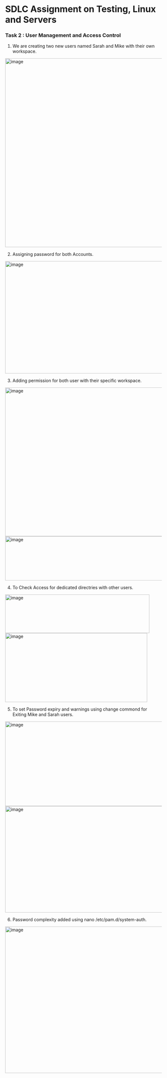 # SDLC Assignment on Testing, Linux and Servers

### Task 2 : User Management and Access Control

1. We are creating two new users named Sarah and Mike with their own workspace.
<img width="1020" height="607" alt="image" src="https://github.com/user-attachments/assets/dc01e12b-28c5-4699-8422-950efd1c9a29" />

2. Assigning password for both Accounts.
<img width="737" height="361" alt="image" src="https://github.com/user-attachments/assets/63d40dbb-dbb0-43b6-977d-493705e55bf2" />

3. Adding permission for both user with their specific workspace.
<img width="542" height="478" alt="image" src="https://github.com/user-attachments/assets/d9f6417a-b5d2-46d4-a372-e9b38a2d2c55" />
<img width="505" height="142" alt="image" src="https://github.com/user-attachments/assets/45f7b300-cc3d-4f62-bc78-4750dee38404" />

4. To Check Access for dedicated directries with other users.
<img width="464" height="124" alt="image" src="https://github.com/user-attachments/assets/731f0fef-9832-41cd-8d97-68b21098a4f6" />
<img width="457" height="222" alt="image" src="https://github.com/user-attachments/assets/5420b122-88bb-4b8e-b364-377bb5bcb290" />

5. To set Password expiry and warnings using change commond for Exiting Mike and Sarah users.
<img width="812" height="272" alt="image" src="https://github.com/user-attachments/assets/4287bdef-bbcd-4d44-8de3-b285b5e54a56" />
<img width="733" height="342" alt="image" src="https://github.com/user-attachments/assets/375c0d65-100d-4bf7-8013-a93b3e5ff730" />

6. Password complexity added using nano /etc/pam.d/system-auth.
<img width="1906" height="471" alt="image" src="https://github.com/user-attachments/assets/b56e1b3e-19bf-4be7-ae50-5f52d99b7165" />

   

